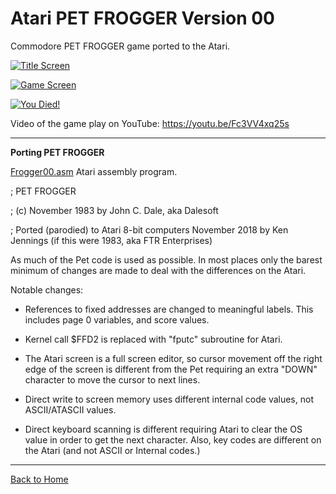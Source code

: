 # Atari PET FROGGER Version 00

Commodore PET FROGGER game ported to the Atari.

[![Title Screen](https://github.com/kenjennings/Atari-Pet-Frogger/raw/master/V00_Title.png)](#features1)

[![Game Screen](https://github.com/kenjennings/Atari-Pet-Frogger/raw/master/V00_Game.png)](#features2)

[![You Died!](https://github.com/kenjennings/Atari-Pet-Frogger/raw/master/V00_YerDead.png)](#features3)

Video of the game play on YouTube: https://youtu.be/Fc3VV4xq25s

---

**Porting PET FROGGER**

[Frogger00.asm](https://github.com/kenjennings/Atari-Pet-Frogger/blob/master/Frogger00.asm "Frogger00.asm") Atari assembly program.


; PET FROGGER

; (c) November 1983 by John C. Dale, aka Dalesoft

; Ported (parodied) to Atari 8-bit computers November 2018 by Ken Jennings (if this were 1983, aka FTR Enterprises)

As much of the Pet code is used as possible. In most places only the barest minimum of changes are made to deal with the differences on the Atari.  

Notable changes:

- References to fixed addresses are changed to meaningful labels.  This includes page 0 variables, and score values.

- Kernel call $FFD2 is replaced with "fputc" subroutine for Atari.

- The Atari screen is a full screen editor, so cursor movement off the right edge of the screen is different from the Pet requiring an extra "DOWN" character to move the cursor to next lines.

- Direct write to screen memory uses different internal code values, not ASCII/ATASCII values.

- Direct keyboard scanning is different requiring Atari to clear the OS value in order to get the next character.  Also, key codes are different on the Atari (and not ASCII or Internal codes.)
 
---

[Back to Home](https://github.com/kenjennings/Atari-Pet-Frogger/blob/master/README.md "Home") 

